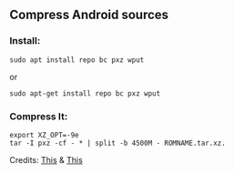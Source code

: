 ## Compress Android sources

### Install:
    sudo apt install repo bc pxz wput
or

    sudo apt-get install repo bc pxz wput
    
### Compress It:
    export XZ_OPT=-9e
    tar -I pxz -cf - * | split -b 4500M - ROMNAME.tar.xz.
    
    
    
Credits:
[This](https://github.com/SamarV-121/SamarV-121.github.io) & [This](https://github.com/regalstreak/skadoosh) 
